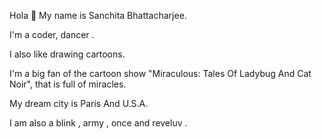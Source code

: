 Hola  👋
My name is Sanchita Bhattacharjee.






I'm a coder, dancer .











 I also like drawing cartoons.
 
 
 
 
 
 
 
 
 
 
 
I'm a big fan of the cartoon show "Miraculous: Tales Of Ladybug And Cat Noir", that is full of miracles. 

























My dream city is Paris And U.S.A.














I am  also a blink , army , once and reveluv .
















  
<!---
Sanchita731/Sanchita731 is a ✨ special ✨ repository because its `README.md` (this file) appears on your GitHub profile.
You can click the Preview link to take a look at your changes.
--->
